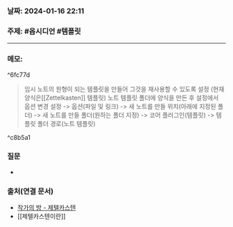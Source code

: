 
### 날짜:  2024-01-16 22:11

### 주제: #옵시디언 #템플릿 
----
### 메모: 

^6fc77d

> 임시 노트의 원형이 되는 템플릿을 만들어 그것을 재사용할 수 있도록 설정 (현재 양식은[[Zettelkasten]] 템플릿)
> 노트 템플릿 폴더에 양식을 만든 후 설정에서 옵션 변경
> 설정 -> 옵션(파일 및 링크) -> 새 노트를 만들 위치(아래에 지정된 폴더) -> 새 노트를 만들 폴더(원하는  폴더  지정) -> 코어 플러그인(템플릿) -> 템플릿 폴더 경로(노트 템플릿)

^c8b5a1

### 질문
-  
### 출처(연결 문서)
- [작가의 방 - 제텔카스텐](https://youtu.be/dXzfLOCEDaw?feature=shared ) 
- [[제텔카스텐이란]]